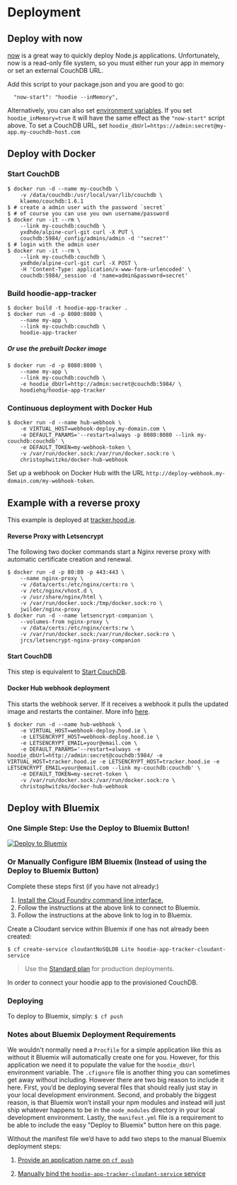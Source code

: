 # Deployment

## Deploy with now

[now](https://zeit.co/now) is a great way to quickly deploy Node.js applications.
Unfortunately, now is a read-only file system, so you must either run your app
in memory or set an external CouchDB URL.

Add this script to your package.json and you are good to go:

```
  "now-start": "hoodie --inMemory",
```

Alternatively, you can also set [environment variables](https://zeit.co/now).
If you set `hoodie_inMemory=true` it will have the same effect as the `"now-start"`
script above. To set a CouchDB URL, set `hoodie_dbUrl=https://admin:secret@my-app.my-couchdb-host.com`

## Deploy with Docker

### Start CouchDB
```shell
$ docker run -d --name my-couchdb \
    -v /data/couchdb:/usr/local/var/lib/couchdb \
    klaemo/couchdb:1.6.1
$ # create a admin user with the password `secret`
$ # of course you can use you own username/password
$ docker run -it --rm \
    --link my-couchdb:couchdb \
    yxdhde/alpine-curl-git curl -X PUT \
    couchdb:5984/_config/admins/admin -d '"secret"'
$ # login with the admin user
$ docker run -it --rm \
    --link my-couchdb:couchdb \
    yxdhde/alpine-curl-git curl -X POST \
    -H 'Content-Type: application/x-www-form-urlencoded' \
    couchdb:5984/_session -d 'name=admin&password=secret'
```

### Build hoodie-app-tracker
```shell
$ docker build -t hoodie-app-tracker .
$ docker run -d -p 8080:8080 \
    --name my-app \
    --link my-couchdb:couchdb \
    hoodie-app-tracker
```

##### Or use the prebuilt Docker image
```shell
$ docker run -d -p 8080:8080 \
    --name my-app \
    --link my-couchdb:couchdb \
    -e hoodie_dbUrl=http://admin:secret@couchdb:5984/ \
    hoodiehq/hoodie-app-tracker
```

### Continuous deployment with Docker Hub
```shell
$ docker run -d --name hub-webhook \
    -e VIRTUAL_HOST=webhook-deploy.my-domain.com \
    -e DEFAULT_PARAMS='--restart=always -p 8080:8080 --link my-couchdb:couchdb' \
    -e DEFAULT_TOKEN=my-webhook-token \
    -v /var/run/docker.sock:/var/run/docker.sock:ro \
    christophwitzko/docker-hub-webhook
```

Set up a webhook on Docker Hub with the URL `http://deploy-webhook.my-domain.com/my-webhook-token`.

## Example with a reverse proxy
This example is deployed at [tracker.hood.ie](https://tracker.hood.ie).

#### Reverse Proxy with Letsencrypt
The following two docker commands start a Nginx reverse proxy with automatic certificate creation and renewal.
```shell
$ docker run -d -p 80:80 -p 443:443 \
    --name nginx-proxy \
    -v /data/certs:/etc/nginx/certs:ro \
    -v /etc/nginx/vhost.d \
    -v /usr/share/nginx/html \
    -v /var/run/docker.sock:/tmp/docker.sock:ro \
    jwilder/nginx-proxy
$ docker run -d --name letsencrypt-companion \
    --volumes-from nginx-proxy \
    -v /data/certs:/etc/nginx/certs:rw \
    -v /var/run/docker.sock:/var/run/docker.sock:ro \
    jrcs/letsencrypt-nginx-proxy-companion
```
#### Start CouchDB
This step is equivalent to [Start CouchDB](#start-couchdb).

#### Docker Hub webhook deployment
This starts the webhook server. If it receives a webhook it pulls the updated image and restarts the container. More info [here](https://github.com/christophwitzko/docker-hub-webhook).
```shell
$ docker run -d --name hub-webhook \
    -e VIRTUAL_HOST=webhook-deploy.hood.ie \
    -e LETSENCRYPT_HOST=webhook-deploy.hood.ie \
    -e LETSENCRYPT_EMAIL=your@email.com \
    -e DEFAULT_PARAMS='--restart=always -e hoodie_dbUrl=http://admin:secret@couchdb:5984/ -e VIRTUAL_HOST=tracker.hood.ie -e LETSENCRYPT_HOST=tracker.hood.ie -e LETSENCRYPT_EMAIL=your@email.com --link my-couchdb:couchdb' \
    -e DEFAULT_TOKEN=my-secret-token \
    -v /var/run/docker.sock:/var/run/docker.sock:ro \
    christophwitzko/docker-hub-webhook
```

## Deploy with Bluemix

### One Simple Step: Use the Deploy to Bluemix Button!
[![Deploy to Bluemix](https://bluemix.net/deploy/button.png)](https://bluemix.net/deploy?repository=https://github.com/hoodiehq/hoodie-app-tracker)

### Or Manually Configure IBM Bluemix (Instead of using the Deploy to Bluemix Button)

Complete these steps first (if you have not already:)

   1. [Install the Cloud Foundry command line interface.](https://www.ng.bluemix.net/docs/#starters/install_cli.html)
   2. Follow the instructions at the above link to connect to Bluemix.
   3. Follow the instructions at the above link to log in to Bluemix.

Create a Cloudant service within Bluemix if one has not already been created:

`$ cf create-service cloudantNoSQLDB Lite hoodie-app-tracker-cloudant-service`

   > Use the [Standard plan](https://www.ibm.com/blogs/bluemix/2016/09/new-cloudant-lite-standard-plans-are-live-in-bluemix-public/) for production deployments.

In order to connect your hoodie app to the provisioned CouchDB.

### Deploying

To deploy to Bluemix, simply:
`$ cf push`

### Notes about Bluemix Deployment Requirements
We wouldn't normally need a `Procfile` for a simple application like this as without it Bluemix will automatically create one for you. However, for this application we need it to populate the value for the `hoodie_dbUrl` environment variable. The `.cfignore` file is another thing you can sometimes get away without including. However there are two big reason to include it here. First, you’d be deploying several files that should really just stay in your local development environment. Second, and probably the biggest reason, is that Bluemix won’t install your npm modules and instead will just ship whatever happens to be in the `node_modules` directory in your local development environment. Lastly, the `manifest.yml` file is a requirement to be able to include the easy "Deploy to Bluemix" button here on this page. 

Without the manifest file we’d have to add two steps to the manual Bluemix deployment steps:

1. [Provide an application name on `cf push`](https://docs.cloudfoundry.org/devguide/deploy-apps/manifest.html#name)

2. [Manually bind the `hoodie-app-tracker-cloudant-service` service](https://docs.cloudfoundry.org/devguide/deploy-apps/manifest.html#services-block)
